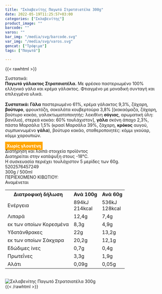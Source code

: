 ```yaml
---
title: "Σκλαβενίτης Παγωτό Στρατσιατέλα 300g"
date: 2022-05-19T11:25:57+03:00
categories: ["Σκλαβενίτης"]
product_image: ""
barcode: ""
varos: ""
bar_img: "/media/svg/barcode.svg"
var_img: "/media/svg/varos.svg"
gencat: ["Τρόφιμα"]
tags: ["Παγωτά"]

---
```

{{< rawhtml >}}

<div class="sload577"><div class="product"><div id="sistatika">Συστατικά:</div><div class="alltext"><b>Παγωτό γάλακτος Στρατσιατέλα.</b> Με φρέσκο παστεριωμένο 100% ελληνικό γάλα και κρέμα γάλακτος. Φτιαγμένο με μοναδική συνταγή και επιλεγμένα υλικά.<br><br><b>Συστατικά: Γάλα</b> παστεριωμένο 61%, κρέμα γάλακτος 9,3%, ζάχαρη, <b>βούτυρο</b>, φρουκτόζη, σοκολάτα κουβερτούρα 3,8% [(κακαόμαζα, ζάχαρη, βούτυρο κακάο, γαλακτωματοποιητής: λεκιθίνη <b>σόγιας</b>, αρωματική ύλη: βανίλια), στερεά κακάο: 60% τουλάχιστον], <b>γάλα</b> σκόνη άπαχο 2,3%, πάστα Μαρσάλα 1,5% (κρασί Μαρσάλα 39%, ζάχαρη, <b>κρόκος</b> αυγού, συμπυκνωμένο <b>γάλα</b>), βούτυρο κακάο, σταθεροποιητές: κόμμι γκούαρ, κόμμι χαρουπιών.<br><br><b style="background:orange;padding:5px;color:#fff">Χωρίς γλουτένη</b></div><div id="loipa">Διατήρηση και λοιπά στοιχεία προϊόντος</div><div class="alltext">Διατηρείται στην κατάψυξη στους -18°C.<br>Η συσκευασία περιέχει τουλάχιστον 5 μερίδες των 60g.<br></div><div id="barcode"><div id="barimage1"></div><span id="bartext">5202576457249</span></div><div id="varos"><div id="varosimage1"></div><span id="varostext">300g / 500ml</span></div><div id="kivotio">ΠΕΡΙΕΧΟΜΕΝΟ ΚΙΒΩΤΙΟΥ:<br>Αναμένεται</div><div class="tabout"><table id="diatable"><tbody><tr><th>Διατροφική δήλωση</th><th>Ανά 100g</th><th>Ανά 60g</th></tr><tr><td class="texr2">Ενέργεια</td><td class="texr">894kJ<br>214kcal</td><td class="texr">536kJ<br>128kcal</td></tr><tr><td class="texr2">Λιπαρά</td><td class="texr">12,4g</td><td class="texr">7,4g</td></tr><tr><td class="gray">εκ των οποίων Κορεσµένα</td><td class="gray2">8,3g</td><td class="gray2">4,9g</td></tr><tr><td class="texr2">Yδατάνθρακες</td><td class="texr">22g</td><td class="texr">13,2g</td></tr><tr><td class="gray">εκ των οποίων Σάκχαρα</td><td class="gray2">20,2g</td><td class="gray2">12,1g</td></tr><tr><td class="texr2">Eδώδιμες ίνες</td><td class="texr">0,7g</td><td class="texr">0,4g</td></tr><tr><td class="texr2">Πρωτεΐνες</td><td class="texr">3,3g</td><td class="texr">1,9g</td></tr><tr><td class="texr2">Αλάτι</td><td class="texr">0,09g</td><td class="texr">0,05g</td></tr></tbody></table></div><br><div class="pimg"><img alt="Σκλαβενίτης Παγωτό Στρατσιατέλα 300g" title="Σκλαβενίτης Παγωτό Στρατσιατέλα 300g" src="/media/images/sklavenitis-pagwto-stratsiatela-300g.jpg"></div></div></div>
{{< /rawhtml >}}


